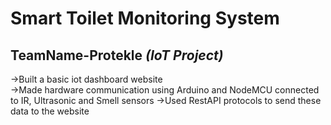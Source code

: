 # Smart Toilet Monitoring System
## TeamName-Protekle  *(IoT Project)*
->Built a basic iot dashboard website  
->Made hardware communication using Arduino and NodeMCU connected to IR, Ultrasonic and Smell sensors
->Used RestAPI protocols to send these data to the website
